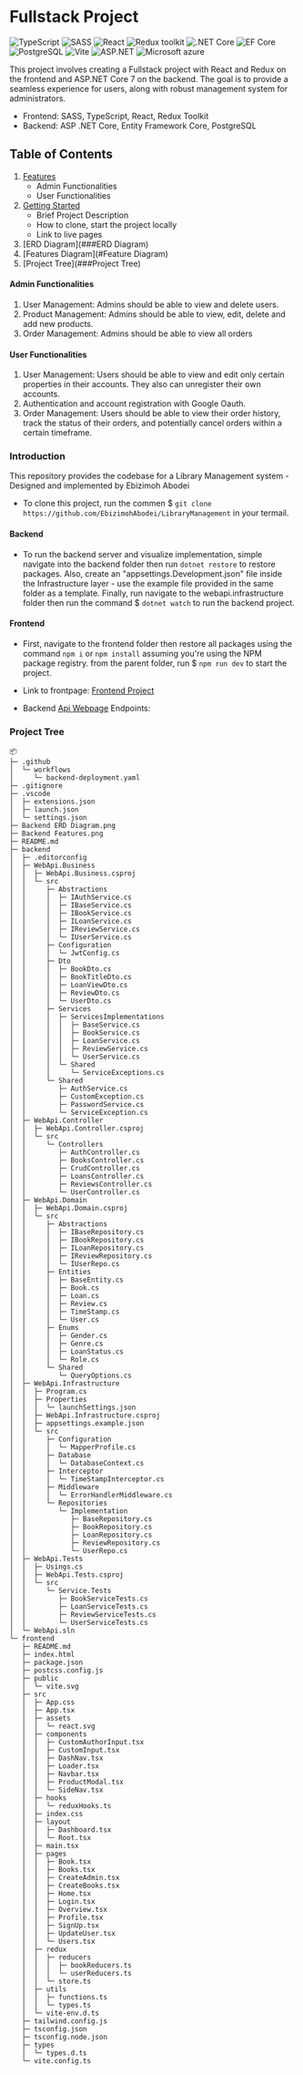 # Fullstack Project

![TypeScript](https://img.shields.io/badge/TypeScript-v.4-green)
![SASS](https://img.shields.io/badge/SASS-v.4-hotpink)
![React](https://img.shields.io/badge/React-v.18-blue)
![Redux toolkit](https://img.shields.io/badge/Redux-v.1.9-brown)
![.NET Core](https://img.shields.io/badge/.NET%20Core-v.7-purple)
![EF Core](https://img.shields.io/badge/EF%20Core-v.7-cyan)
![PostgreSQL](https://img.shields.io/badge/PostgreSQL-v.14-drakblue)
![Vite](https://img.shields.io/badge/Vite-v.4-purple)
![ASP.NET](https://img.shields.io/badge/ASP.Net-v.4-purple)
![Microsoft azure](https://img.shields.io/badge/MicrosoftAzure--blue)

This project involves creating a Fullstack project with React and Redux on the frontend and ASP.NET Core 7 on the backend. The goal is to provide a seamless experience for users, along with robust management system for administrators.

- Frontend: SASS, TypeScript, React, Redux Toolkit
- Backend: ASP .NET Core, Entity Framework Core, PostgreSQL

## Table of Contents

1. [Features](###features)
   - Admin Functionalities
   - User Functionalities
2. [Getting Started](###Introduction)
   - Brief Project Description
   - How to clone, start the project locally
   - Link to live pages
3. [ERD Diagram](###ERD Diagram)
4. [Features Diagram](#Feature Diagram)
5. [Project Tree](###Project Tree)

#### Admin Functionalities

1. User Management: Admins should be able to view and delete users.
2. Product Management: Admins should be able to view, edit, delete and add new products.
3. Order Management: Admins should be able to view all orders

#### User Functionalities

1. User Management: Users should be able to view and edit only certain properties in their accounts. They also can unregister their own accounts.
2. Authentication and account registration with Google Oauth.
3. Order Management: Users should be able to view their order history, track the status of their orders, and potentially cancel orders within a certain timeframe.

### Introduction

This repository provides the codebase for a Library Management system - Designed and implemented by Ebizimoh Abodei

- To clone this project, run the commen $ `git clone https://github.com/EbizimohAbodei/LibraryManagement` in your termail.

#### Backend

- To run the backend server and visualize implementation, simple navigate into the backend folder then run `dotnet restore` to restore packages. Also, create an "appsettings.Development.json" file inside the Infrastructure layer - use the example file provided in the same folder as a template. Finally, run navigate to the webapi.infrastructure folder then run the command $ `dotnet watch` to run the backend project.

#### Frontend

- First, navigate to the frontend folder then restore all packages using the command `npm i` or `npm install` assuming you're using the NPM package registry. from the parent folder, run $ `npm run dev` to start the project.

- Link to frontpage: [Frontend Project](https://fs15-fullstack.vercel.app/)
- Backend [Api Webpage](https://libmgtsyst.azurewebsites.net/swagger/index.html) Endpoints:

### Project Tree

```
📦
├─ .github
│  └─ workflows
│     └─ backend-deployment.yaml
├─ .gitignore
├─ .vscode
│  ├─ extensions.json
│  ├─ launch.json
│  └─ settings.json
├─ Backend ERD Diagram.png
├─ Backend Features.png
├─ README.md
├─ backend
│  ├─ .editorconfig
│  ├─ WebApi.Business
│  │  ├─ WebApi.Business.csproj
│  │  └─ src
│  │     ├─ Abstractions
│  │     │  ├─ IAuthService.cs
│  │     │  ├─ IBaseService.cs
│  │     │  ├─ IBookService.cs
│  │     │  ├─ ILoanService.cs
│  │     │  ├─ IReviewService.cs
│  │     │  └─ IUserService.cs
│  │     ├─ Configuration
│  │     │  └─ JwtConfig.cs
│  │     ├─ Dto
│  │     │  ├─ BookDto.cs
│  │     │  ├─ BookTitleDto.cs
│  │     │  ├─ LoanViewDto.cs
│  │     │  ├─ ReviewDto.cs
│  │     │  └─ UserDto.cs
│  │     ├─ Services
│  │     │  ├─ ServicesImplementations
│  │     │  │  ├─ BaseService.cs
│  │     │  │  ├─ BookService.cs
│  │     │  │  ├─ LoanService.cs
│  │     │  │  ├─ ReviewService.cs
│  │     │  │  └─ UserService.cs
│  │     │  └─ Shared
│  │     │     └─ ServiceExceptions.cs
│  │     └─ Shared
│  │        ├─ AuthService.cs
│  │        ├─ CustomException.cs
│  │        ├─ PasswordService.cs
│  │        └─ ServiceException.cs
│  ├─ WebApi.Controller
│  │  ├─ WebApi.Controller.csproj
│  │  └─ src
│  │     └─ Controllers
│  │        ├─ AuthController.cs
│  │        ├─ BooksController.cs
│  │        ├─ CrudController.cs
│  │        ├─ LoansController.cs
│  │        ├─ ReviewsController.cs
│  │        └─ UserController.cs
│  ├─ WebApi.Domain
│  │  ├─ WebApi.Domain.csproj
│  │  └─ src
│  │     ├─ Abstractions
│  │     │  ├─ IBaseRepository.cs
│  │     │  ├─ IBookRepository.cs
│  │     │  ├─ ILoanRepository.cs
│  │     │  ├─ IReviewRepository.cs
│  │     │  └─ IUserRepo.cs
│  │     ├─ Entities
│  │     │  ├─ BaseEntity.cs
│  │     │  ├─ Book.cs
│  │     │  ├─ Loan.cs
│  │     │  ├─ Review.cs
│  │     │  ├─ TimeStamp.cs
│  │     │  └─ User.cs
│  │     ├─ Enums
│  │     │  ├─ Gender.cs
│  │     │  ├─ Genre.cs
│  │     │  ├─ LoanStatus.cs
│  │     │  └─ Role.cs
│  │     └─ Shared
│  │        └─ QueryOptions.cs
│  ├─ WebApi.Infrastructure
│  │  ├─ Program.cs
│  │  ├─ Properties
│  │  │  └─ launchSettings.json
│  │  ├─ WebApi.Infrastructure.csproj
│  │  ├─ appsettings.example.json
│  │  └─ src
│  │     ├─ Configuration
│  │     │  └─ MapperProfile.cs
│  │     ├─ Database
│  │     │  └─ DatabaseContext.cs
│  │     ├─ Interceptor
│  │     │  └─ TimeStampInterceptor.cs
│  │     ├─ Middleware
│  │     │  └─ ErrorHandlerMiddleware.cs
│  │     └─ Repositories
│  │        └─ Implementation
│  │           ├─ BaseRepository.cs
│  │           ├─ BookRepository.cs
│  │           ├─ LoanRepository.cs
│  │           ├─ ReviewRepository.cs
│  │           └─ UserRepo.cs
│  ├─ WebApi.Tests
│  │  ├─ Usings.cs
│  │  ├─ WebApi.Tests.csproj
│  │  └─ src
│  │     └─ Service.Tests
│  │        ├─ BookServiceTests.cs
│  │        ├─ LoanServiceTests.cs
│  │        ├─ ReviewServiceTests.cs
│  │        └─ UserServiceTests.cs
│  └─ WebApi.sln
└─ frontend
   ├─ README.md
   ├─ index.html
   ├─ package.json
   ├─ postcss.config.js
   ├─ public
   │  └─ vite.svg
   ├─ src
   │  ├─ App.css
   │  ├─ App.tsx
   │  ├─ assets
   │  │  └─ react.svg
   │  ├─ components
   │  │  ├─ CustomAuthorInput.tsx
   │  │  ├─ CustomInput.tsx
   │  │  ├─ DashNav.tsx
   │  │  ├─ Loader.tsx
   │  │  ├─ Navbar.tsx
   │  │  ├─ ProductModal.tsx
   │  │  └─ SideNav.tsx
   │  ├─ hooks
   │  │  └─ reduxHooks.ts
   │  ├─ index.css
   │  ├─ layout
   │  │  ├─ Dashboard.tsx
   │  │  └─ Root.tsx
   │  ├─ main.tsx
   │  ├─ pages
   │  │  ├─ Book.tsx
   │  │  ├─ Books.tsx
   │  │  ├─ CreateAdmin.tsx
   │  │  ├─ CreateBooks.tsx
   │  │  ├─ Home.tsx
   │  │  ├─ Login.tsx
   │  │  ├─ Overview.tsx
   │  │  ├─ Profile.tsx
   │  │  ├─ SignUp.tsx
   │  │  ├─ UpdateUser.tsx
   │  │  └─ Users.tsx
   │  ├─ redux
   │  │  ├─ reducers
   │  │  │  ├─ bookReducers.ts
   │  │  │  └─ userReducers.ts
   │  │  └─ store.ts
   │  ├─ utils
   │  │  ├─ functions.ts
   │  │  └─ types.ts
   │  └─ vite-env.d.ts
   ├─ tailwind.config.js
   ├─ tsconfig.json
   ├─ tsconfig.node.json
   ├─ types
   │  └─ types.d.ts
   └─ vite.config.ts
```
